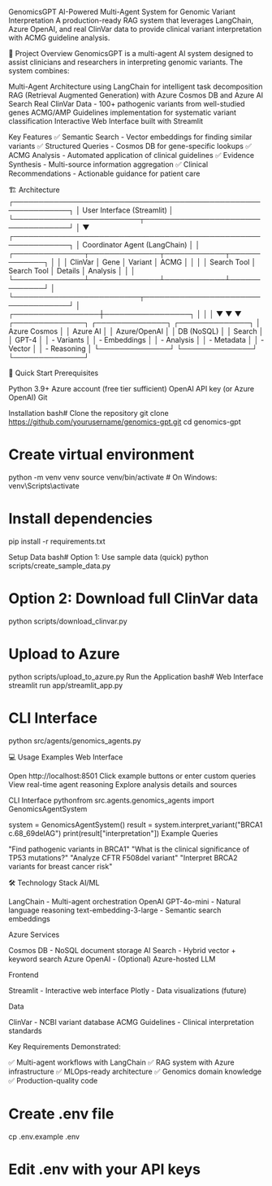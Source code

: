 GenomicsGPT
AI-Powered Multi-Agent System for Genomic Variant Interpretation
A production-ready RAG system that leverages LangChain, Azure OpenAI, and real ClinVar data to provide clinical variant interpretation with ACMG guideline analysis.


🎯 Project Overview
GenomicsGPT is a multi-agent AI system designed to assist clinicians and researchers in interpreting genomic variants. The system combines:

Multi-Agent Architecture using LangChain for intelligent task decomposition
RAG (Retrieval Augmented Generation) with Azure Cosmos DB and Azure AI Search
Real ClinVar Data - 100+ pathogenic variants from well-studied genes
ACMG/AMP Guidelines implementation for systematic variant classification
Interactive Web Interface built with Streamlit

Key Features
✅ Semantic Search - Vector embeddings for finding similar variants
✅ Structured Queries - Cosmos DB for gene-specific lookups
✅ ACMG Analysis - Automated application of clinical guidelines
✅ Evidence Synthesis - Multi-source information aggregation
✅ Clinical Recommendations - Actionable guidance for patient care

🏗️ Architecture
┌─────────────────────────────────────────────────────────────┐
│                     User Interface (Streamlit)               │
└─────────────────────────┬───────────────────────────────────┘
                          │
                          ▼
┌─────────────────────────────────────────────────────────────┐
│              Coordinator Agent (LangChain)                   │
│  ┌──────────────┬──────────────┬────────────┬─────────────┐ │
│  │ ClinVar      │ Gene         │ Variant    │ ACMG        │ │
│  │ Search Tool  │ Search Tool  │ Details    │ Analysis    │ │
│  └──────────────┴──────────────┴────────────┴─────────────┘ │
└─────────────────────────┬───────────────────────────────────┘
                          │
        ┌─────────────────┼─────────────────┐
        │                 │                 │
        ▼                 ▼                 ▼
┌──────────────┐  ┌──────────────┐  ┌──────────────┐
│ Azure Cosmos │  │ Azure AI     │  │ Azure/OpenAI │
│ DB (NoSQL)   │  │ Search       │  │ GPT-4        │
│ - Variants   │  │ - Embeddings │  │ - Analysis   │
│ - Metadata   │  │ - Vector     │  │ - Reasoning  │
└──────────────┘  └──────────────┘  └──────────────┘

🚀 Quick Start
Prerequisites

Python 3.9+
Azure account (free tier sufficient)
OpenAI API key (or Azure OpenAI)
Git

Installation
bash# Clone the repository
git clone https://github.com/yourusername/genomics-gpt.git
cd genomics-gpt

# Create virtual environment
python -m venv venv
source venv/bin/activate  # On Windows: venv\Scripts\activate

# Install dependencies
pip install -r requirements.txt


Setup Data
bash# Option 1: Use sample data (quick)
python scripts/create_sample_data.py

# Option 2: Download full ClinVar data
python scripts/download_clinvar.py

# Upload to Azure
python scripts/upload_to_azure.py
Run the Application
bash# Web Interface
streamlit run app/streamlit_app.py

# CLI Interface
python src/agents/genomics_agents.py

💻 Usage Examples
Web Interface

Open http://localhost:8501
Click example buttons or enter custom queries
View real-time agent reasoning
Explore analysis details and sources

CLI Interface
pythonfrom src.agents.genomics_agents import GenomicsAgentSystem

system = GenomicsAgentSystem()
result = system.interpret_variant("BRCA1 c.68_69delAG")
print(result["interpretation"])
Example Queries

"Find pathogenic variants in BRCA1"
"What is the clinical significance of TP53 mutations?"
"Analyze CFTR F508del variant"
"Interpret BRCA2 variants for breast cancer risk"

🛠️ Technology Stack
AI/ML

LangChain - Multi-agent orchestration
OpenAI GPT-4o-mini - Natural language reasoning
text-embedding-3-large - Semantic search embeddings

Azure Services

Cosmos DB - NoSQL document storage
AI Search - Hybrid vector + keyword search
Azure OpenAI - (Optional) Azure-hosted LLM

Frontend

Streamlit - Interactive web interface
Plotly - Data visualizations (future)

Data

ClinVar - NCBI variant database
ACMG Guidelines - Clinical interpretation standards



Key Requirements Demonstrated:

✅ Multi-agent workflows with LangChain
✅ RAG system with Azure infrastructure
✅ MLOps-ready architecture
✅ Genomics domain knowledge
✅ Production-quality code


# Create .env file
cp .env.example .env
# Edit .env with your API keys
